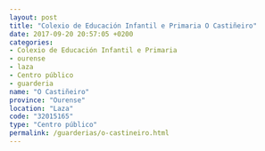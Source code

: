 ```yaml
---
layout: post
title: "Colexio de Educación Infantil e Primaria O Castiñeiro"
date: 2017-09-20 20:57:05 +0200
categories:
- Colexio de Educación Infantil e Primaria
- ourense
- laza
- Centro público
- guarderia
name: "O Castiñeiro"
province: "Ourense"
location: "Laza"
code: "32015165"
type: "Centro público"
permalink: /guarderias/o-castineiro.html
---
```

